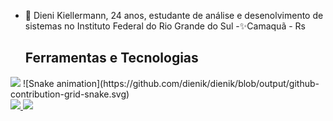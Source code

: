 - 👋 Dieni Kiellermann, 24 anos, estudante de análise e desenolvimento de sistemas no Instituto Federal do Rio Grande do Sul
 -✨Camaquã - Rs
  ## Ferramentas e Tecnologias
<img src="https://cdn.jsdelivr.net/gh/devicons/devicon/icons/flutter/flutter-original.svg" />
![Snake animation](https://github.com/dienik/dienik/blob/output/github-contribution-grid-snake.svg)
<div>
<a href="https://github.com/dieniki">
<img height="180em" src="https://github-readme-stats.vercel.app/api/top-langs/?username=dienik&layout=compact&langs_count=7&theme=dracula"/>
<img height="180em" src="https://github-readme-stats.vercel.app/api?username=dienik&show_icons=true&theme=dracula&include_all_commits=true&count_private=true"/>
</div>
